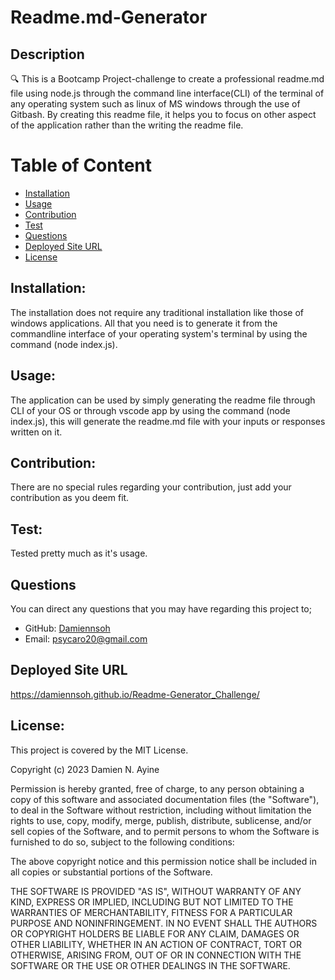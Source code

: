 

# Readme.md-Generator

## Description
🔍 This is a Bootcamp Project-challenge to create a professional readme.md file using node.js through the command line interface(CLI) of the terminal of any operating system such as linux of MS windows through the use of Gitbash. By creating this readme file, it helps you to focus on other aspect of the application rather than the writing the readme file.

# Table of Content
* [Installation](#installation)
* [Usage](#usage)
* [Contribution](#contribution)
* [Test](#test)
* [Questions](#questions) 
* [Deployed Site URL](#deployed-site-url) 
* [License](#license)

## Installation:   
  The installation does not require any traditional installation like those of windows applications. All that you need is to generate it from the commandline interface of your operating system's terminal by using the command (node index.js).

## Usage:
  The application can be used by simply generating the readme file through CLI of your OS or through vscode app by using the command (node index.js), this will generate the readme.md file with your inputs or responses written on it.

## Contribution:
  There are no special rules regarding your contribution, just add your contribution as you deem fit.
   
## Test:
  Tested pretty much as it's usage.

## Questions
  You can direct any questions that you may have regarding this project to; 

  - GitHub: [Damiennsoh](https://github.com/Damiennsoh)
  - Email: psycaro20@gmail.com

## Deployed Site URL
  https://damiennsoh.github.io/Readme-Generator_Challenge/

  ## License:
This project is covered by the MIT License. 

  Copyright (c) 2023 Damien N. Ayine
  
  Permission is hereby granted, free of charge, to any person obtaining a copy of this software and associated documentation files (the "Software"), to deal in the Software without restriction, including without limitation the rights to use, copy, modify, merge, publish, distribute, sublicense, and/or sell copies of the Software, and to permit persons to whom the Software is furnished to do so, subject to the following conditions:

The above copyright notice and this permission notice shall be included in all copies or substantial portions of the Software.

THE SOFTWARE IS PROVIDED "AS IS", WITHOUT WARRANTY OF ANY KIND, EXPRESS OR IMPLIED, INCLUDING BUT NOT LIMITED TO THE WARRANTIES OF MERCHANTABILITY, FITNESS FOR A PARTICULAR PURPOSE AND NONINFRINGEMENT. IN NO EVENT SHALL THE AUTHORS OR COPYRIGHT HOLDERS BE LIABLE FOR ANY CLAIM, DAMAGES OR OTHER LIABILITY, WHETHER IN AN ACTION OF CONTRACT, TORT OR OTHERWISE, ARISING FROM, OUT OF OR IN CONNECTION WITH THE SOFTWARE OR THE USE OR OTHER DEALINGS IN THE SOFTWARE.

